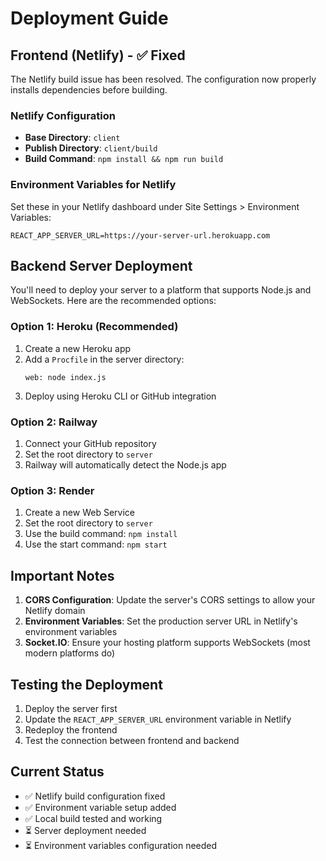 # Deployment Guide

## Frontend (Netlify) - ✅ Fixed

The Netlify build issue has been resolved. The configuration now properly installs dependencies before building.

### Netlify Configuration
- **Base Directory**: `client`
- **Publish Directory**: `client/build`
- **Build Command**: `npm install && npm run build`

### Environment Variables for Netlify
Set these in your Netlify dashboard under Site Settings > Environment Variables:

```
REACT_APP_SERVER_URL=https://your-server-url.herokuapp.com
```

## Backend Server Deployment

You'll need to deploy your server to a platform that supports Node.js and WebSockets. Here are the recommended options:

### Option 1: Heroku (Recommended)
1. Create a new Heroku app
2. Add a `Procfile` in the server directory:
   ```
   web: node index.js
   ```
3. Deploy using Heroku CLI or GitHub integration

### Option 2: Railway
1. Connect your GitHub repository
2. Set the root directory to `server`
3. Railway will automatically detect the Node.js app

### Option 3: Render
1. Create a new Web Service
2. Set the root directory to `server`
3. Use the build command: `npm install`
4. Use the start command: `npm start`

## Important Notes

1. **CORS Configuration**: Update the server's CORS settings to allow your Netlify domain
2. **Environment Variables**: Set the production server URL in Netlify's environment variables
3. **Socket.IO**: Ensure your hosting platform supports WebSockets (most modern platforms do)

## Testing the Deployment

1. Deploy the server first
2. Update the `REACT_APP_SERVER_URL` environment variable in Netlify
3. Redeploy the frontend
4. Test the connection between frontend and backend

## Current Status
- ✅ Netlify build configuration fixed
- ✅ Environment variable setup added
- ✅ Local build tested and working
- ⏳ Server deployment needed
- ⏳ Environment variables configuration needed
